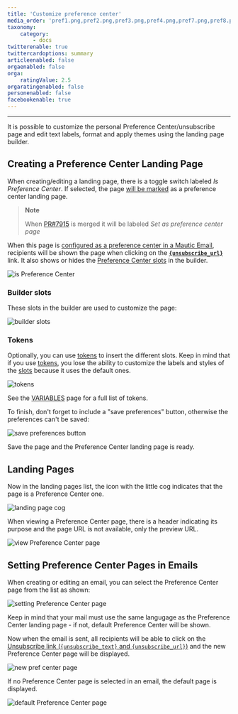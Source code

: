 ```yaml
---
title: 'Customize preference center'
media_order: 'pref1.png,pref2.png,pref3.png,pref4.png,pref7.png,pref8.png,pref5.png,pref6.png'
taxonomy:
    category:
        - docs
twitterenable: true
twittercardoptions: summary
articleenabled: false
orgaenabled: false
orga:
    ratingValue: 2.5
orgaratingenabled: false
personenabled: false
facebookenable: true
---
```


---
It is possible to customize the personal Preference Center/unsubscribe page and edit text labels, format and apply themes using the landing page builder.

## Creating a Preference Center Landing Page

When creating/editing a landing page, there is a toggle switch labeled _Is Preference Center_.  If selected, the page [will be marked](#landing-pages) as a preference center landing page.

> **Note**
>
> When [PR#7915][pr7915] is merged it will be labeled _Set as preference center page_

When this page is [configured as a preference center in a Mautic Email](#setting-preference-center-pages-in-emails), recipients will be shown the page when clicking on the [**`{unsubscribe_url}`**](#tokens) link.  It also shows or hides the [Preference Center slots](#builder-slots) in the builder.

![is Preference Center](pref1.png)

### Builder slots

These slots in the builder are used to customize the page:

![builder slots](pref2.png)

### Tokens

Optionally, you can use [tokens][variables] to insert the different slots. Keep in mind that if you use [tokens][variables], you lose the ability to customize the labels and styles of the [slots](#builder-slots) because it uses the default ones.

![tokens](pref3.png?resize=600,400)

See the [VARIABLES][variables] page for a full list of tokens.

To finish, don't forget to include a "save preferences" button, otherwise the preferences can't be saved:

![save preferences button](pref4.png)

Save the page and the Preference Center landing page is ready.

## Landing Pages

Now in the landing pages list, the icon with the little cog indicates that the page is a Preference Center one.

![landing page cog](pref7.png)

When viewing a Preference Center page, there is a header indicating its purpose and the page URL is not available, only the preview URL.

![view Preference Center page](pref8.png)

## Setting Preference Center Pages in Emails

When creating or editing an email, you can select the Preference Center page from the list as shown:

![setting Preference Center page](pref5.png)

Keep in mind that your mail must use the same langugage as the Preference Center landing page - if not, default Preference Center will be shown.

Now when the email is sent, all recipients will be able to click on the [Unsubscribe link (`{unsubscribe_text}` and `{unsubscribe_url}`)][variables] and the new Preference Center page will be displayed.

![new pref center page](pref6.png)

If no Preference Center page is selected in an email, the default page is displayed.

![default Preference Center page](unsubscribe.png)

[variables]: <./../setup/VARIABLES.html>

[pr7915]: <https://github.com/mautic/mautic/pull/7915>

